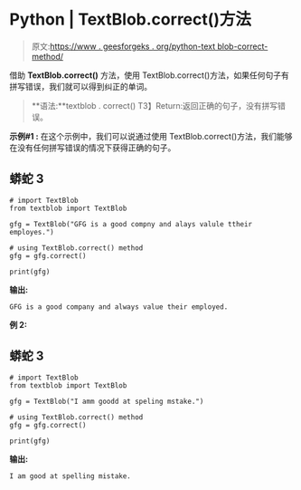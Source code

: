 # Python | TextBlob.correct()方法

> 原文:[https://www . geesforgeks . org/python-text blob-correct-method/](https://www.geeksforgeeks.org/python-textblob-correct-method/)

借助 **TextBlob.correct()** 方法，使用 TextBlob.correct()方法，如果任何句子有拼写错误，我们就可以得到纠正的单词。

> **语法:**textblob . correct()
> T3】Return:返回正确的句子，没有拼写错误。

**示例#1 :**
在这个示例中，我们可以说通过使用 TextBlob.correct()方法，我们能够在没有任何拼写错误的情况下获得正确的句子。

## 蟒蛇 3

```
# import TextBlob
from textblob import TextBlob

gfg = TextBlob("GFG is a good compny and alays valule ttheir employes.")

# using TextBlob.correct() method
gfg = gfg.correct()

print(gfg)
```

**输出:**

```
GFG is a good company and always value their employed. 

```

**例 2:**

## 蟒蛇 3

```
# import TextBlob
from textblob import TextBlob

gfg = TextBlob("I amm goodd at speling mstake.")

# using TextBlob.correct() method
gfg = gfg.correct()

print(gfg)
```

**输出:**

```
I am good at spelling mistake. 

```